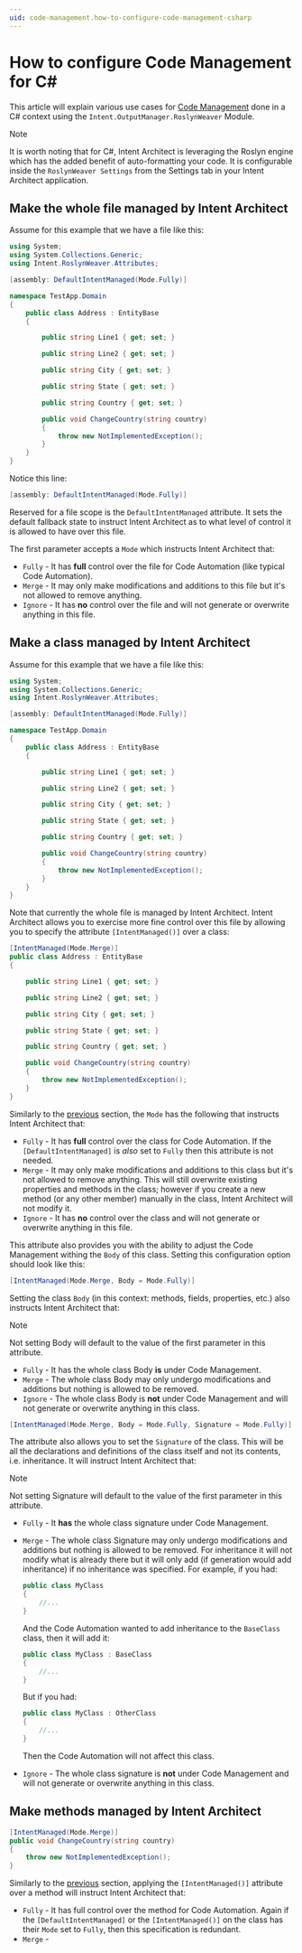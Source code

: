 ```yaml
---
uid: code-management.how-to-configure-code-management-csharp
---
```

# How to configure Code Management for C# #

This article will explain various use cases for [Code Management](xref:code-management.about-code-management) done in a C# context using the `Intent.OutputManager.RoslynWeaver` Module.

> [!NOTE]
> It is worth noting that for C#, Intent Architect is leveraging the Roslyn engine which has the added benefit of auto-formatting your code. It is configurable inside the `RoslynWeaver Settings` from the Settings tab in your Intent Architect application.

## Make the whole file managed by Intent Architect ##

Assume for this example that we have a file like this:

```cs
using System;
using System.Collections.Generic;
using Intent.RoslynWeaver.Attributes;

[assembly: DefaultIntentManaged(Mode.Fully)]

namespace TestApp.Domain
{
    public class Address : EntityBase
    {

        public string Line1 { get; set; }

        public string Line2 { get; set; }

        public string City { get; set; }

        public string State { get; set; }

        public string Country { get; set; }

        public void ChangeCountry(string country)
        {
            throw new NotImplementedException();
        }
    }
}
```

Notice this line:

```cs
[assembly: DefaultIntentManaged(Mode.Fully)]
```

Reserved for a file scope is the `DefaultIntentManaged` attribute. It sets the default fallback state to instruct Intent Architect as to what level of control it is allowed to have over this file.

The first parameter accepts a `Mode` which instructs Intent Architect that:

* `Fully` - It has **full** control over the file for Code Automation (like typical Code Automation).
* `Merge` - It may only make modifications and additions to this file but it's not allowed to remove anything.
* `Ignore` - It has **no** control over the file and will not generate or overwrite anything in this file.

## Make a class managed by Intent Architect ##

Assume for this example that we have a file like this:

```cs
using System;
using System.Collections.Generic;
using Intent.RoslynWeaver.Attributes;

[assembly: DefaultIntentManaged(Mode.Fully)]

namespace TestApp.Domain
{
    public class Address : EntityBase
    {

        public string Line1 { get; set; }

        public string Line2 { get; set; }

        public string City { get; set; }

        public string State { get; set; }

        public string Country { get; set; }

        public void ChangeCountry(string country)
        {
            throw new NotImplementedException();
        }
    }
}
```

Note that currently the whole file is managed by Intent Architect. Intent Architect allows you to exercise more fine control over this file by allowing you to specify the attribute `[IntentManaged()]` over a class:

```cs
[IntentManaged(Mode.Merge)]
public class Address : EntityBase
{

    public string Line1 { get; set; }

    public string Line2 { get; set; }

    public string City { get; set; }

    public string State { get; set; }

    public string Country { get; set; }

    public void ChangeCountry(string country)
    {
        throw new NotImplementedException();
    }
}
```

Similarly to the [previous](#make-the-whole-file-managed-by-intent-architect) section, the `Mode` has the following that instructs Intent Architect that:

* `Fully` - It has **full** control over the class for Code Automation. If the `[DefaultIntentManaged]` is _also_ set to `Fully` then this attribute is not needed.
* `Merge` - It may only make modifications and additions to this class but it's not allowed to remove anything. This will still overwrite existing properties and methods in the class; however if you create a new method (or any other member) manually in the class, Intent Architect will not modify it.
* `Ignore` - It has **no** control over the class and will not generate or overwrite anything in this file.

This attribute also provides you with the ability to adjust the Code Management withing the `Body` of this class. Setting this configuration option should look like this:

```cs
[IntentManaged(Mode.Merge, Body = Mode.Fully)]
```

Setting the class `Body` (in this context: methods, fields, properties, etc.) also instructs Intent Architect that:

> [!NOTE]
> Not setting Body will default to the value of the first parameter in this attribute.

* `Fully` - It has the whole class Body **is** under Code Management.
* `Merge` - The whole class Body may only undergo modifications and additions but nothing is allowed to be removed.
* `Ignore` - The whole class Body is **not** under Code Management and will not generate or overwrite anything in this class.

```cs
[IntentManaged(Mode.Merge, Body = Mode.Fully, Signature = Mode.Fully)]
```

The attribute also allows you to set the `Signature` of the class. This will be all the declarations and definitions of the class itself and not its contents, i.e. inheritance. It will instruct Intent Architect that:

> [!NOTE]
> Not setting Signature will default to the value of the first parameter in this attribute.

* `Fully` - It **has** the whole class signature under Code Management.
* `Merge` - The whole class Signature may only undergo modifications and additions but nothing is allowed to be removed. For inheritance it will not modify what is already there but it will only add (if generation would add inheritance) if no inheritance was specified. For example, if you had:

    ```cs
    public class MyClass
    {
        //...
    }
    ```

    And the Code Automation wanted to add inheritance to the `BaseClass` class, then it will add it:

    ```cs
    public class MyClass : BaseClass
    {
        //...
    }
    ```

    But if you had:

    ```cs
    public class MyClass : OtherClass
    {
        //...
    }
    ```

    Then the Code Automation will not affect this class.

* `Ignore` - The whole class signature is **not** under Code Management and will not generate or overwrite anything in this class.

## Make methods managed by Intent Architect ##

```cs
[IntentManaged(Mode.Merge)]
public void ChangeCountry(string country)
{
    throw new NotImplementedException();
}
```

Similarly to the [previous](#make-a-class-managed-by-intent-architect) section, applying the `[IntentManaged()]` attribute over a method will instruct Intent Architect that:

* `Fully` - It has full control over the method for Code Automation. Again if the `[DefaultIntentManaged]` or the `[IntentManaged()]` on the class has their `Mode` set to `Fully`, then this specification is redundant.
* `Merge` - 
